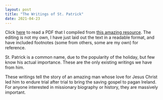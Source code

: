 ```yaml
---
layout: post
title: "The Writings of St. Patrick"
date: 2021-04-23
---
```


Click [here](/pdfs/st_patrick.pdf) to read a PDF that I compiled from [this amazing resource](https://www.confessio.ie/more/article_kelly#). The editing is not my own, I have just laid out the text in a readable format, and have included footnotes (some from others, some are my own) for reference. 

St. Patrick is a common name, due to the popularity of the holiday, but few know his actual importance. These are the only existing writings we have from him. 

These writings tell the story of an amazing man whose love for Jesus Christ led him to endure trial after trial to bring the saving gospel to pagan Ireland. For anyone interested in missionary biography or history, they are massively important.

